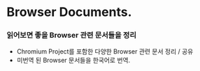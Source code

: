 # Browser Documents.


### 읽어보면 좋을 Browser 관련 문서들을 정리
 * Chromium Project를 포함한 다양한 Browser 관련 문서 정리 / 공유
 * 미번역 된 Browser 문서들을 한국어로 번역. 
